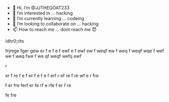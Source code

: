 - 👋 Hi, I’m @JJTHEGOAT233
- 👀 I’m interested in ... hacking
- 🌱 I’m currently learning ... codeing
- 💞️ I’m looking to collaborate on ... hacking
- 📫 How to reach me ... dont reach me 😈

<!---
JJTHEGOAT233/JJTHEGOAT233 is a ✨ special ✨ repository because its `README.md` (this file) appears on your GitHub profile.
You can click the Preview link to take a look at your changes.
--->
idhr0;rits

frjrege
fger
gew
er
f
e
f
e
f
ewf
e
f
ewf
ew
f
weqf
ew
f
weq
f
weqf
wqe
f
wef
we
f
weq
fwe
f
we
qf
weqf
wefq
ewf

r

er
f
re
f
e
f
er
f
e
f
e
f
erf
r
ef
re
f
re
wf
e
r
fre

f
er
fre
ferf
er
fe
rf
e
rfe
f
er
f
re

fe
fre
